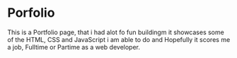 # Porfolio
This is a Portfolio page, that i had alot fo fun buildingm it showcases some of the HTML, CSS and JavaScript i am able to do and Hopefully it scores me a job, Fulltime or Partime as a web developer.
